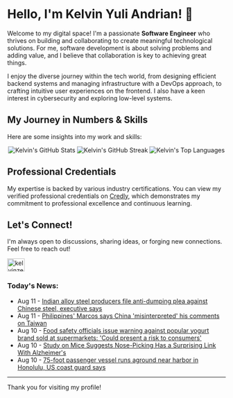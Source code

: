 # Hello, I'm Kelvin Yuli Andrian! 👋

Welcome to my digital space! I'm a passionate **Software Engineer** who thrives on building and collaborating to create meaningful technological solutions. For me, software development is about solving problems and adding value, and I believe that collaboration is key to achieving great things.

I enjoy the diverse journey within the tech world, from designing efficient backend systems and managing infrastructure with a DevOps approach, to crafting intuitive user experiences on the frontend. I also have a keen interest in cybersecurity and exploring low-level systems.

## My Journey in Numbers & Skills

Here are some insights into my work and skills:

<p align="center">
  <img src="https://github-readme-stats.vercel.app/api?username=kelvinzer0&show_icons=true&theme=radical" alt="Kelvin's GitHub Stats" />
  <img src="https://github-readme-streak-stats.herokuapp.com/?user=kelvinzer0&theme=radical" alt="Kelvin's GitHub Streak" />
  <img src="https://github-readme-stats.vercel.app/api/top-langs/?username=kelvinzer0&layout=compact&theme=radical" alt="Kelvin's Top Languages" />
</p>

## Professional Credentials

My expertise is backed by various industry certifications. You can view my verified professional credentials on [Credly](https://www.credly.com/users/kelvin-yuli-andrian/badges), which demonstrates my commitment to professional excellence and continuous learning.

## Let's Connect!

I'm always open to discussions, sharing ideas, or forging new connections. Feel free to reach out!

<p align="left">
    <a href="https://linkedin.com/in/kelvinzero" target="blank"><img align="center" src="https://cdn.jsdelivr.net/npm/simple-icons@3.0.1/icons/linkedin.svg" alt="kelvinzero" height="30" width="40" /></a>
</p>

### Today's News:

<!-- feed start -->
- Aug 11 - [Indian alloy steel producers file anti-dumping plea against Chinese steel, executive says](https://finance.yahoo.com/news/indian-alloy-steel-producers-file-050302789.html)
- Aug 11 - [Philippines' Marcos says China 'misinterpreted' his comments on Taiwan](https://www.yahoo.com/news/articles/philippines-marcos-says-china-misinterpreted-031245753.html)
- Aug 10 - [Food safety officials issue warning against popular yogurt brand sold at supermarkets: 'Could present a risk to consumers'](https://www.yahoo.com/news/articles/food-safety-officials-issue-warning-233500423.html)
- Aug 10 - [Study on Mice Suggests Nose-Picking Has a Surprising Link With Alzheimer's](https://www.yahoo.com/news/articles/study-mice-suggests-nose-picking-223800716.html)
- Aug 10 - [75-foot passenger vessel runs aground near harbor in Honolulu, US coast guard says](https://www.yahoo.com/news/videos/75-foot-passenger-vessel-runs-214443707.html)
<!-- feed end -->

---

Thank you for visiting my profile!